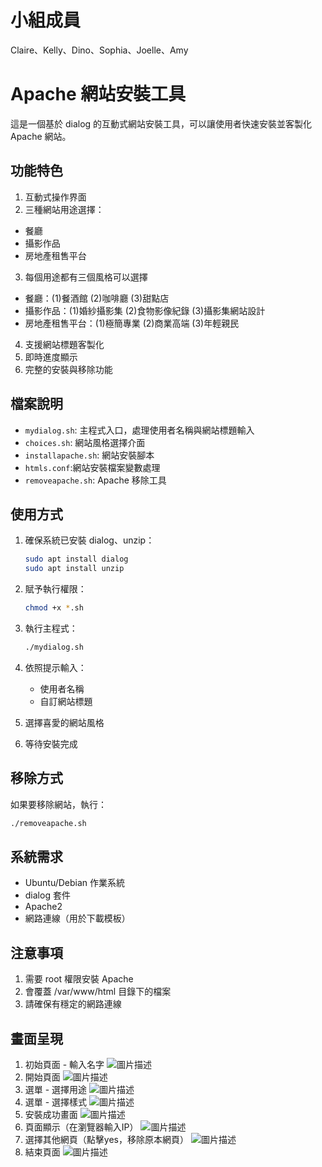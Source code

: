 # 小組成員

Claire、Kelly、Dino、Sophia、Joelle、Amy

# Apache 網站安裝工具

這是一個基於 dialog 的互動式網站安裝工具，可以讓使用者快速安裝並客製化 Apache 網站。

## 功能特色

1. 互動式操作界面
2. 三種網站用途選擇：
  - 餐廳
  - 攝影作品
  - 房地產租售平台
3. 每個用途都有三個風格可以選擇
  - 餐廳：(1)餐酒館  (2)咖啡廳  (3)甜點店
  - 攝影作品：(1)婚紗攝影集  (2)食物影像紀錄  (3)攝影集網站設計
  - 房地產租售平台：(1)極簡專業  (2)商業高端  (3)年輕親民
4. 支援網站標題客製化
5. 即時進度顯示
6. 完整的安裝與移除功能

## 檔案說明

- `mydialog.sh`: 主程式入口，處理使用者名稱與網站標題輸入
- `choices.sh`: 網站風格選擇介面
- `installapache.sh`: 網站安裝腳本
- `htmls.conf`:網站安裝檔案變數處理
- `removeapache.sh`: Apache 移除工具

## 使用方式

1. 確保系統已安裝 dialog、unzip：
   ```bash
   sudo apt install dialog
   sudo apt install unzip
   ```

2. 賦予執行權限：
   ```bash
   chmod +x *.sh
   ```

3. 執行主程式：
   ```bash
   ./mydialog.sh
   ```

4. 依照提示輸入：
   - 使用者名稱
   - 自訂網站標題

5. 選擇喜愛的網站風格

6. 等待安裝完成

## 移除方式

如果要移除網站，執行：
```bash
./removeapache.sh
```

## 系統需求

- Ubuntu/Debian 作業系統
- dialog 套件
- Apache2
- 網路連線（用於下載模板）

## 注意事項

1. 需要 root 權限安裝 Apache
2. 會覆蓋 /var/www/html 目錄下的檔案
3. 請確保有穩定的網路連線

## 畫面呈現

1. 初始頁面 - 輸入名字
![圖片描述](photo/result1.png)
2. 開始頁面
![圖片描述](photo/result2.png)
3. 選單 - 選擇用途
![圖片描述](photo/result3.png)
4. 選單 - 選擇樣式
![圖片描述](photo/result4.png)
5. 安裝成功畫面
![圖片描述](photo/result5.png)
6. 頁面顯示（在瀏覽器輸入IP）
![圖片描述](photo/result6.png)
7. 選擇其他網頁（點擊yes，移除原本網頁）
![圖片描述](photo/result7.png)
8. 結束頁面
![圖片描述](photo/result8.png)